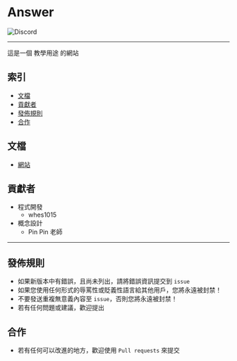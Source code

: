 # Answer
<img alt="Discord" src="https://img.shields.io/discord/926545182407688273">

------

這是一個 教學用途 的網站

## 索引
- [文檔](#文檔)
- [貢獻者](#貢獻者)
- [發佈規則](#發佈規則)
- [合作](#合作)

## 文檔
- [網站](http://150.117.110.118/answer/)

## 貢獻者
 - 程式開發
   - whes1015
 - 概念設計
   - Pin Pin 老師

------

## 發佈規則
- 如果新版本中有錯誤，且尚未列出，請將錯誤資訊提交到 ```issue```
- 如果您使用任何形式的辱罵性或貶義性語言給其他用戶，您將永遠被封禁！
- 不要發送重複無意義內容至 ```issue```，否則您將永遠被封禁！
- 若有任何問題或建議，歡迎提出

## 合作
- 若有任何可以改進的地方，歡迎使用 ```Pull requests``` 來提交
